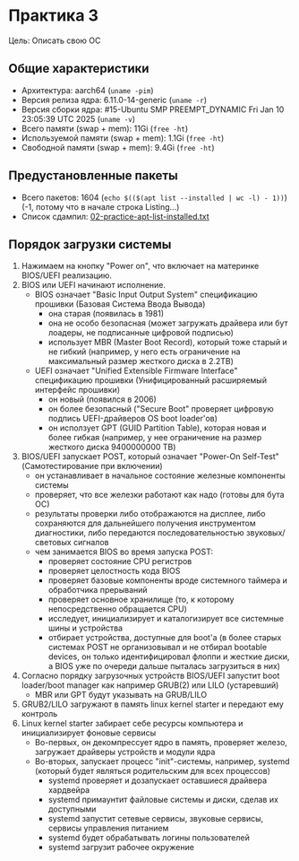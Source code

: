 # Практика 3

Цель: Описать свою ОС

## Общие характеристики

- Архитектура: aarch64 (`uname -pim`)
- Версия релиза ядра: 6.11.0-14-generic (`uname -r`)
- Версия сборки ядра: #15-Ubuntu SMP PREEMPT_DYNAMIC Fri Jan 10 23:05:39 UTC 2025 (`uname -v`)
- Всего памяти (swap + mem): 11Gi (`free -ht`)
- Используемой памяти (swap + mem): 1.1Gi (`free -ht`)
- Свободной памяти (swap + mem): 9.4Gi (`free -ht`)

## Предустановленные пакеты

- Всего пакетов: 1604 (`echo $(($(apt list --installed | wc -l) - 1))`) (-1, потому что в начале строка Listing...)
- Список сдампил: [02-practice-apt-list-installed.txt](./02-practice-apt-list-installed.txt)

## Порядок загрузки системы

1. Нажимаем на кнопку "Power on", что включает на материнке BIOS/UEFI реализацию.
2. BIOS или UEFI начинают исполнение.
    - BIOS означает "Basic Input Output System" спецификацию прошивки (Базовая Система Ввода Вывода)
      - она старая (появилась в 1981)
      - она не особо безопасная (может загружать драйвера или бут лоадеры, не подписанные цифровой подписью)
      - использует MBR (Master Boot Record), который тоже старый и не гибкий (например, у него есть ограничение на максимальный размер жесткого диска в 2.2TB)
    - UEFI означает "Unified Extensible Firmware Interface" спецификацию прошивки (Унифицированный расширяемый интерфейс прошивки)
      - он новый (появился в 2006)
      - он более безопасный ("Secure Boot" проверяет цифровую подпись UEFI-драйверов OS boot loader'ов)
      - он исползует GPT (GUID Partition Table), которая новая и более гибкая (например, у нее ограничение на размер жесткого диска 9400000000 TB)
3. BIOS/UEFI запускает POST, который означает "Power-On Self-Test" (Самотестирование при включении)
    - он устанавливает в начальное состояние железные компоненты системы
    - проверяет, что все железки работают как надо (готовы для бута ОС)
    - результаты проверки либо отображаются на дисплее, либо сохраняются для дальнейшего получения инструментом диагностики, либо передаются последовательностью звуковых/световых сигналов
    - чем занимается BIOS во время запуска POST:
      - проверяет состояние CPU регистров
      - проверяет целостность кода BIOS
      - проверяет базовые компоненты вроде системного таймера и обработчика прерываний
      - проверяет основное хранилище (то, к которому непосредственно обращается CPU)
      - исследует, инициализирует и каталогизирует все системные шины и устройства
      - отбирает устройства, доступные для boot'а (в более старых системах POST не организовывал и не отбирал bootable devices, он только идентифицировал флоппи и жесткие диски, а BIOS уже по очереди дальше пыталась загрузиться в них)
4. Согласно порядку загрузочных устройств BIOS/UEFI запустит boot loader/boot manager как например GRUB(2) или LILO (устаревший)
    - MBR или GPT будут указывать на GRUB/LILO
5. GRUB2/LILO загружают в память linux kernel starter и передают ему контроль
6. Linux kernel starter забирает себе ресурсы компьютера и инициализирует фоновые сервисы
    - Во-первых, он декомпрессует ядро в память, проверяет железо, загружает драйверы устройств и модули ядра
    - Во-вторых, запускает процесс "init"-системы, например, systemd (который будет являться родительским для всех процессов)
      - systemd проверяет и дозапускает оставшиеся драйвера хардвейра
      - systemd примаунтит файловые системы и диски, сделав их доступными
      - systemd запустит сетевые сервисы, звуковые сервисы, сервисы управления питанием
      - systemd будет обрабатывать логины пользователей
      - systemd загрузит рабочее окружение

